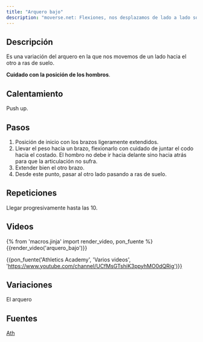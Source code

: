 ```yaml
---
title: "Arquero bajo"
description: "moverse.net: Flexiones, nos desplazamos de lado a lado sobre los brazos, a ras de suelo"
---
```


## Descripción

Es una variación del arquero en la que nos movemos de un lado hacia el otro a ras de suelo.

**Cuidado con la posición de los hombros**.

## Calentamiento

Push up.

## Pasos

1. Posición de inicio con los brazos ligeramente extendidos.
2. Llevar el peso hacia un brazo, flexionarlo con cuidado de juntar el codo hacia el costado. El hombro no debe ir hacia delante sino hacia atrás para que la articulación no sufra.
3. Extender bien el otro brazo.
4. Desde este punto, pasar al otro lado pasando a ras de suelo.

## Repeticiones

Llegar progresivamente hasta las 10.

## Videos

{% from 'macros.jinja' import render_video, pon_fuente %}
{{render_video('arquero_bajo')}}

{{pon_fuente('Athletics Academy', 'Varios videos', 'https://www.youtube.com/channel/UCfMsGTshiK3ppyhMO0dQRig')}}

## Variaciones

El arquero

## Fuentes

[Ath](/varios/fuentes/#ath)